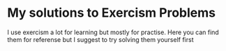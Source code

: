 # My solutions to Exercism Problems
I use exercism a lot for learning but mostly for practise. Here you can find them for referense but I suggest to try solving them yourself first
